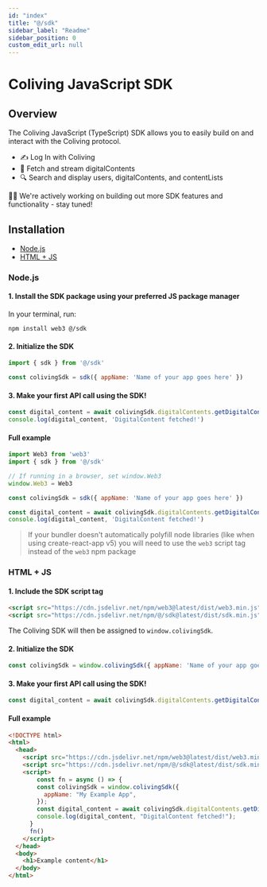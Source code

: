 ```yaml
---
id: "index"
title: "@/sdk"
sidebar_label: "Readme"
sidebar_position: 0
custom_edit_url: null
---
```


# Coliving JavaScript SDK

## Overview

The Coliving JavaScript (TypeScript) SDK allows you to easily build on and interact with the Coliving protocol.
- ✍️ Log In with Coliving
- 🎵 Fetch and stream digitalContents
- 🔍 Search and display users, digitalContents, and contentLists

👷‍♀️ We're actively working on building out more SDK features and functionality - stay tuned!

## Installation

- [Node.js](#nodejs)
- [HTML + JS](#html--js)

### Node.js

#### 1. Install the SDK package using your preferred JS package manager

In your terminal, run:

```bash"
npm install web3 @/sdk
```

#### 2. Initialize the SDK

```js
import { sdk } from '@/sdk'

const colivingSdk = sdk({ appName: 'Name of your app goes here' })
```

#### 3. Make your first API call using the SDK!

```js
const digital_content = await colivingSdk.digitalContents.getDigitalContent({ digitalContentId: 'D7KyD' })
console.log(digital_content, 'DigitalContent fetched!')
```

#### Full example

```js title="app.js" showLineNumbers
import Web3 from 'web3'
import { sdk } from '@/sdk'

// If running in a browser, set window.Web3
window.Web3 = Web3

const colivingSdk = sdk({ appName: 'Name of your app goes here' })

const digital_content = await colivingSdk.digitalContents.getDigitalContent({ digitalContentId: 'D7KyD' })
console.log(digital_content, 'DigitalContent fetched!')
```

> If your bundler doesn't automatically polyfill node libraries (like when using create-react-app v5) you will need to use the `web3` script tag instead of the `web3` npm package

### HTML + JS

#### 1. Include the SDK script tag

```html
<script src="https://cdn.jsdelivr.net/npm/web3@latest/dist/web3.min.js"></script>
<script src="https://cdn.jsdelivr.net/npm/@/sdk@latest/dist/sdk.min.js"></script>
```

The Coliving SDK will then be assigned to `window.colivingSdk`.

#### 2. Initialize the SDK

```js
const colivingSdk = window.colivingSdk({ appName: 'Name of your app goes here' })
```

#### 3. Make your first API call using the SDK!

```js
const digital_content = await colivingSdk.digitalContents.getDigitalContent({ digitalContentId: 'D7KyD' })
```

#### Full example

```html title="index.html" showLineNumbers
<!DOCTYPE html>
<html>
  <head>
    <script src="https://cdn.jsdelivr.net/npm/web3@latest/dist/web3.min.js"></script>
    <script src="https://cdn.jsdelivr.net/npm/@/sdk@latest/dist/sdk.min.js"></script>
    <script>
    	const fn = async () => {
        const colivingSdk = window.colivingSdk({
          appName: "My Example App",
        });
        const digital_content = await colivingSdk.digitalContents.getDigitalContent({ digitalContentId: 'D7KyD' });
        console.log(digital_content, "DigitalContent fetched!");
      }
      fn()
    </script>
  </head>
  <body>
    <h1>Example content</h1>
  </body>
</html>
```
